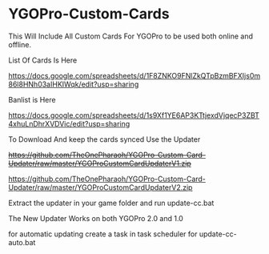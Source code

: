  # YGOPro-Custom-Cards

This Will Include All Custom Cards For YGOPro to be used both online and offline.

List Of Cards Is Here 

https://docs.google.com/spreadsheets/d/1F8ZNKO9FNlZkQTpBzmBFXIjs0m86l8HNh03aIHKIWqk/edit?usp=sharing

Banlist is Here

https://docs.google.com/spreadsheets/d/1s9Xf1YE6AP3KTtjexdVjqecP3ZBT4xhuLnDhrXVDVic/edit?usp=sharing

To Download And keep the cards synced Use the Updater

~~https://github.com/TheOnePharaoh/YGOPro-Custom-Card-Updater/raw/master/YGOProCustomCardUpdaterV1.zip~~

https://github.com/TheOnePharaoh/YGOPro-Custom-Card-Updater/raw/master/YGOProCustomCardUpdaterV2.zip

Extract the updater in your game folder and run update-cc.bat

The New Updater Works on both YGOPro 2.0 and 1.0

for automatic updating create a task in task scheduler for update-cc-auto.bat
